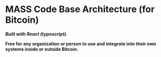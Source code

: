 # MASS Code Base Architecture (for Bitcoin)

***Built with React (typescript).***

**Free for any organization or person to use and integrate into their own systems inside or outside Bitcoin.**
